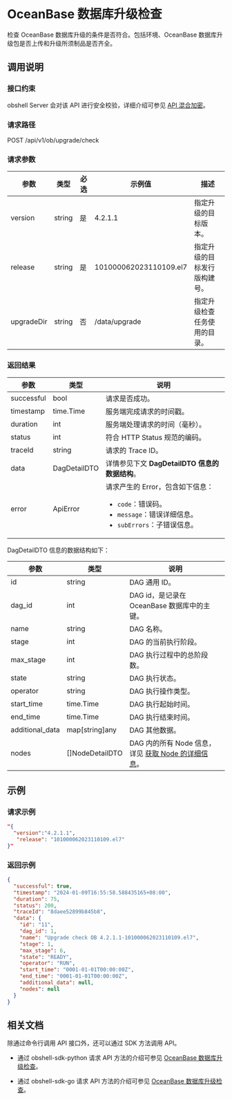 # OceanBase 数据库升级检查

检查 OceanBase 数据库升级的条件是否符合。包括环境、OceanBase 数据库升级包是否上传和升级所须制品是否齐全。

## 调用说明

### 接口约束

obshell Server 会对该 API 进行安全校验，详细介绍可参见 [API 混合加密](../20.api-hybrid-encryption.md)。

### 请求路径

POST /api/v1/ob/upgrade/check

### 请求参数

| 参数 | 类型 | 必选 | 示例值 | 描述 |
| --- | --- | --- | --- | --- |
| version | string | 是 | 4.2.1.1 | 指定升级的目标版本。 |
| release | string | 是 | 101000062023110109.el7 | 指定升级的目标发行版构建号。 |
| upgradeDir | string | 否 | /data/upgrade | 指定升级检查任务使用的目录。 |

### 返回结果

| 参数 | 类型 | 说明 |
| --- | --- | --- |
| successful | bool | 请求是否成功。 |
| timestamp | time.Time | 服务端完成请求的时间戳。 |
| duration | int | 服务端处理请求的时间（毫秒）。 |
| status | int | 符合 HTTP Status 规范的编码。 |
| traceId | string | 请求的 Trace ID。 |
| data | DagDetailDTO | 详情参见下文 **DagDetailDTO 信息的数据结构**。 |
| error | ApiError | 请求产生的 Error，包含如下信息：<ul><li>`code`：错误码。</li><li>`message`：错误详细信息。</li><li>`subErrors`：子错误信息。</li></ul> |

DagDetailDTO 信息的数据结构如下：

| 参数 | 类型 | 说明 |
| --- | --- | --- |
| id | string | DAG 通用 ID。 |
| dag_id | int | DAG id，是记录在 OceanBase 数据库中的主键。 |
| name | string | DAG 名称。 |
| stage | int | DAG 的当前执行阶段。 |
| max_stage | int | DAG 执行过程中的总阶段数。 |
| state | string | DAG 执行状态。 |
| operator | string | DAG 执行操作类型。 |
| start_time | time.Time | DAG 执行起始时间。 |
| end_time | time.Time | DAG 执行结束时间。 |
| additional_data | map[string]any | DAG 其他数据。 |
| nodes | []NodeDetailDTO | DAG 内的所有 Node 信息，详见 [获取 Node 的详细信息](../1000.task-management/2100.get-node-detail.md)。 |

## 示例

### 请求示例

```json
"{
  "version":"4.2.1.1", 
   "release": "101000062023110109.el7"
}"
```

### 返回示例

```json
{
  "successful": true,
  "timestamp": "2024-01-09T16:55:58.588435165+08:00",
  "duration": 75,
  "status": 200,
  "traceId": "8daee52899b845b8",
  "data": {
    "id": "11",
    "dag_id": 1,
    "name": "Upgrade check OB 4.2.1.1-101000062023110109.el7",
    "stage": 1,
    "max_stage": 6,
    "state": "READY",
    "operator": "RUN",
    "start_time": "0001-01-01T00:00:00Z",
    "end_time": "0001-01-01T00:00:00Z",
    "additional_data": null,
    "nodes": null
  }
}
```

## 相关文档

除通过命令行调用 API 接口外，还可以通过 SDK 方法调用 API。

* 通过 obshell-sdk-python 请求 API 方法的介绍可参见 [OceanBase 数据库升级检查](../../500.obshell-sdk-reference/100.python/200.cluster-management/1100.oceanbase-upgrade-check-of-python.md)。

* 通过 obshell-sdk-go 请求 API 方法的介绍可参见 [OceanBase 数据库升级检查](../../500.obshell-sdk-reference/200.go/200.cluster-management/1100.oceanbase-upgrade-check-of-go.md)。

